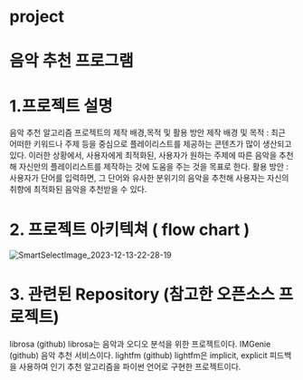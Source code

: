 # project
# 음악 추천 프로그램
# 1.프로젝트 설명
음악 추천 알고리즘 프로젝트의 제작 배경,목적 및 활용 방안
제작 배경 및 목적 : 최근 어떠한 키워드나 주제 등을 중심으로 플레이리스트를 제공하는 콘텐츠가 많이 생산되고 있다. 이러한 상황에서, 사용자에게 최적화된, 사용자가 원하는 주제에 따른 음악을 추천해 자신만의 플레이리스트를 제작하는 것에 도움을 주는 것을 목표로 한다.
활용 방안 : 사용자가 단어를 입력하면, 그 단어와 유사한 분위기의 음악을 추천해 사용자는 자신의 취향에 최적화된 음악을 추천받을 수 있다.
# 2. 프로젝트 아키텍쳐 ( flow chart )
![SmartSelectImage_2023-12-13-22-28-19](https://github.com/kimgayoon/project/assets/150767684/646c0089-f53c-471c-9397-cccff12d71ab)
# 3. 관련된 Repository (참고한 오픈소스 프로젝트)
 librosa (github)
librosa는 음악과 오디오 분석을 위한 프로젝트이다.
IMGenie (github)
음악 추천 서비스이다.
lightfm (github)
lightfm은 implicit, explicit 피드백을 사용하여 인기 추천 알고리즘을 파이썬 언어로 구현한 프로젝트이다.

